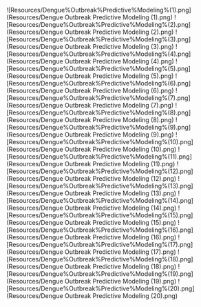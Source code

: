 <!-- ![Graphical%Abstract/AI%221%Graphical%Abstract.png](Graphical Abstract/AI 221 Graphical Abstract.png) -->
![Resources/Dengue%Outbreak%Predictive%Modeling%(1).png](Resources/Dengue Outbreak Predictive Modeling (1).png)
![Resources/Dengue%Outbreak%Predictive%Modeling%(2).png](Resources/Dengue Outbreak Predictive Modeling (2).png)
![Resources/Dengue%Outbreak%Predictive%Modeling%(3).png](Resources/Dengue Outbreak Predictive Modeling (3).png)
![Resources/Dengue%Outbreak%Predictive%Modeling%(4).png](Resources/Dengue Outbreak Predictive Modeling (4).png)
![Resources/Dengue%Outbreak%Predictive%Modeling%(5).png](Resources/Dengue Outbreak Predictive Modeling (5).png)
![Resources/Dengue%Outbreak%Predictive%Modeling%(6).png](Resources/Dengue Outbreak Predictive Modeling (6).png)
![Resources/Dengue%Outbreak%Predictive%Modeling%(7).png](Resources/Dengue Outbreak Predictive Modeling (7).png)
![Resources/Dengue%Outbreak%Predictive%Modeling%(8).png](Resources/Dengue Outbreak Predictive Modeling (8).png)
![Resources/Dengue%Outbreak%Predictive%Modeling%(9).png](Resources/Dengue Outbreak Predictive Modeling (9).png)
![Resources/Dengue%Outbreak%Predictive%Modeling%(10).png](Resources/Dengue Outbreak Predictive Modeling (10).png)
![Resources/Dengue%Outbreak%Predictive%Modeling%(11).png](Resources/Dengue Outbreak Predictive Modeling (11).png)
![Resources/Dengue%Outbreak%Predictive%Modeling%(12).png](Resources/Dengue Outbreak Predictive Modeling (12).png)
![Resources/Dengue%Outbreak%Predictive%Modeling%(13).png](Resources/Dengue Outbreak Predictive Modeling (13).png)
![Resources/Dengue%Outbreak%Predictive%Modeling%(14).png](Resources/Dengue Outbreak Predictive Modeling (14).png)
![Resources/Dengue%Outbreak%Predictive%Modeling%(15).png](Resources/Dengue Outbreak Predictive Modeling (15).png)
![Resources/Dengue%Outbreak%Predictive%Modeling%(16).png](Resources/Dengue Outbreak Predictive Modeling (16).png)
![Resources/Dengue%Outbreak%Predictive%Modeling%(17).png](Resources/Dengue Outbreak Predictive Modeling (17).png)
![Resources/Dengue%Outbreak%Predictive%Modeling%(18).png](Resources/Dengue Outbreak Predictive Modeling (18).png)
![Resources/Dengue%Outbreak%Predictive%Modeling%(19).png](Resources/Dengue Outbreak Predictive Modeling (19).png)
![Resources/Dengue%Outbreak%Predictive%Modeling%(20).png](Resources/Dengue Outbreak Predictive Modeling (20).png)